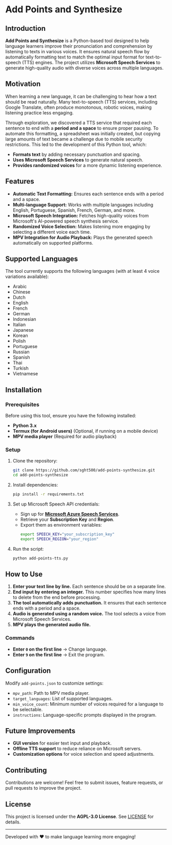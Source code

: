 # Add Points and Synthesize

## Introduction

**Add Points and Synthesize** is a Python-based tool designed to help language learners improve their pronunciation and comprehension by listening to texts in various voices. It ensures natural speech flow by automatically formatting text to match the optimal input format for text-to-speech (TTS) engines. The project utilizes **Microsoft Speech Services** to generate high-quality audio with diverse voices across multiple languages.

## Motivation

When learning a new language, it can be challenging to hear how a text should be read naturally. Many text-to-speech (TTS) services, including Google Translate, often produce monotonous, robotic voices, making listening practice less engaging.

Through exploration, we discovered a TTS service that required each sentence to end with a **period and a space** to ensure proper pausing. To automate this formatting, a spreadsheet was initially created, but copying large amounts of text became a challenge due to mobile security restrictions. This led to the development of this Python tool, which:

- **Formats text** by adding necessary punctuation and spacing.
- **Uses Microsoft Speech Services** to generate natural speech.
- **Provides randomized voices** for a more dynamic listening experience.

## Features

- **Automatic Text Formatting:** Ensures each sentence ends with a period and a space.
- **Multi-language Support:** Works with multiple languages including English, Portuguese, Spanish, French, German, and more.
- **Microsoft Speech Integration:** Fetches high-quality voices from Microsoft's AI-powered speech synthesis service.
- **Randomized Voice Selection:** Makes listening more engaging by selecting a different voice each time.
- **MPV Integration for Audio Playback:** Plays the generated speech automatically on supported platforms.

## Supported Languages

The tool currently supports the following languages (with at least 4 voice variations available):

- Arabic
- Chinese
- Dutch
- English
- French
- German
- Indonesian
- Italian
- Japanese
- Korean
- Polish
- Portuguese
- Russian
- Spanish
- Thai
- Turkish
- Vietnamese

## Installation

### Prerequisites

Before using this tool, ensure you have the following installed:

- **Python 3.x**
- **Termux (for Android users)** (Optional, if running on a mobile device)
- **MPV media player** (Required for audio playback)

### Setup

1. Clone the repository:

   ```bash
   git clone https://github.com/sght500/add-points-synthesize.git
   cd add-points-synthesize
   ```

2. Install dependencies:

   ```bash
   pip install -r requirements.txt
   ```

3. Set up Microsoft Speech API credentials:

   - Sign up for **[Microsoft Azure Speech Services](AZURE_SETUP.md)**.
   - Retrieve your **Subscription Key** and **Region**.
   - Export them as environment variables:
     ```bash
     export SPEECH_KEY="your_subscription_key"
     export SPEECH_REGION="your_region"
     ```

4. Run the script:

   ```bash
   python add-points-tts.py
   ```

## How to Use

1. **Enter your text line by line.** Each sentence should be on a separate line.
2. **End input by entering an integer.** This number specifies how many lines to delete from the end before processing.
3. **The tool automatically adds punctuation.** It ensures that each sentence ends with a period and a space.
4. **Audio is generated using a random voice.** The tool selects a voice from Microsoft Speech Services.
5. **MPV plays the generated audio file.**

### Commands

- **Enter `0` on the first line** → Change language.
- **Enter `9` on the first line** → Exit the program.

## Configuration

Modify `add-points.json` to customize settings:

- `mpv_path`: Path to MPV media player.
- `target_languages`: List of supported languages.
- `min_voice_count`: Minimum number of voices required for a language to be selectable.
- `instructions`: Language-specific prompts displayed in the program.

## Future Improvements

- **GUI version** for easier text input and playback.
- **Offline TTS support** to reduce reliance on Microsoft servers.
- **Customization options** for voice selection and speed adjustments.

## Contributing

Contributions are welcome! Feel free to submit issues, feature requests, or pull requests to improve the project.

## License

This project is licensed under the **AGPL-3.0 License**. See [LICENSE](LICENSE) for details.

---

Developed with ❤️ to make language learning more engaging!
